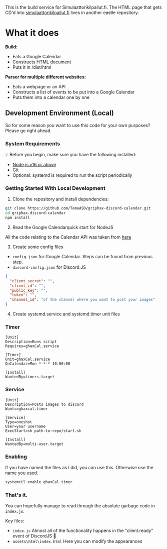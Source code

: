 This is the build service for Simulaattorikilpailut.fi. The HTML page that gets CD'd into [simulaattorikilpailut.fi](https://simulaattorikilpailut.fi) lives in another ~~castle~~ repository. 

# What it does

**Build:**

- Eats a Google Calendar
- Constructs HTML document
- Puts it in /dist/html

**Parser for multiple different websites:**

- Eats a webpage or an API
- Constructs a list of events to be put into a Google Calendar
- Puts them into a calendar one by one

## Development Environment (Local)

So for some reason you want to use this code for your own purposes? Please go right ahead. 

### System Requirements

:bulb: Before you begin, make sure you have the following installed:

- [Node.js v16 or above](https://nodejs.org/en/download/)
- [Git](https://git-scm.com/book/en/v2/Getting-Started-Installing-Git/)
- Optional: systemd is required to run the script periodically

### Getting Started With Local Development

1. Clone the repository and install dependencies:

```bash
git clone https://github.com/TemeASD/griphax-discord-calendar.git
cd griphax-discord-calendar
npm install
```

2. Read the Google Calendarquick start for NodeJS 

All the code relating to the Calendar API was taken from [here](https://developers.google.com/calendar/api/quickstart/nodejs)

3. Create some config files

* `config.json` for Google Calendar. Steps can be found from previous step. 
* `discord-config.json` for Discord.JS

```json
{
  "client_secret": "",
  "client_id": "",
  "public_key": "",
  "token": "",
  "channel_id": "of the channel where you want to post your images"
}
```

4. Create systemd.service and systemd.timer unit files

### Timer

```ascii
[Unit]
Description=Runs script
Requires=ghaxCal.service

[Timer]
Unit=ghaxCal.service
OnCalendar=Mon *-*-* 10:00:00

[Install]
WantedBy=timers.target
```


### Service

```ascii
[Unit]
Description=Posts images to discord
Wants=ghaxcal.timer

[Service]
Type=oneshot
User=your username
ExecStart=sh path-to-repo/start.sh

[Install]
WantedBy=multi-user.target
```

### Enabling

If you have named the files as I did, you can use this. Otherwise use the name you used.  

```bash
systemctl enable ghaxCal.timer
```

### That's it. 

You can hopefully manage to read through the absolute garbage code in `index.js`. 

Key files: 

* `index.js` Almost all of the functionality happens in the "client.ready" event of DiscordJS 👾
* `assets\html\index.html` Here you can modify the appearances
